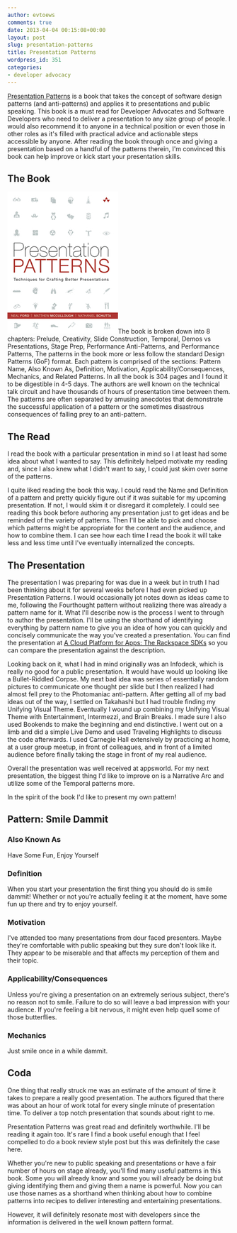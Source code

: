 ```yaml
---
author: evtoews
comments: true
date: 2013-04-04 00:15:08+00:00
layout: post
slug: presentation-patterns
title: Presentation Patterns
wordpress_id: 351
categories:
- developer advocacy
---
```


[Presentation Patterns](http://presentationpatterns.com/) is a book that takes the concept of software design patterns (and anti-patterns) and applies it to presentations and public speaking. This book is a must read for Developer Advocates and Software Developers who need to deliver a presentation to any size group of people. I would also recommend it to anyone in a technical position or even those in other roles as it's filled with practical advice and actionable steps accessible by anyone. After reading the book through once and giving a presentation based on a handful of the patterns therein, I'm convinced this book can help improve or kick start your presentation skills.


## The Book


[![Presentation Patterns](/img/posts/presentation-patterns.jpg)](/img/posts/presentation-patterns.jpg)The book is broken down into 8 chapters: Prelude, Creativity, Slide Construction, Temporal, Demos vs Presentations, Stage Prep, Performance Anti-Patterns, and Performance Patterns, The patterns in the book more or less follow the standard Design Patterns (GoF) format. Each pattern is comprised of the sections: Pattern Name, Also Known As, Definition, Motivation, Applicability/Consequences, Mechanics, and Related Patterns. In all the book is 304 pages and I found it to be digestible in 4-5 days. The authors are well known on the technical talk circuit and have thousands of hours of presentation time between them. The patterns are often separated by amusing anecdotes that demonstrate the successful application of a pattern or the sometimes disastrous consequences of falling prey to an anti-pattern.


## The Read


I read the book with a particular presentation in mind so I at least had some idea about what I wanted to say. This definitely helped motivate my reading and, since I also knew what I didn't want to say, I could just skim over some of the patterns.

I quite liked reading the book this way. I could read the Name and Definition of a pattern and pretty quickly figure out if it was suitable for my upcoming presentation. If not, I would skim it or disregard it completely. I could see reading this book before authoring any presentation just to get ideas and be reminded of the variety of patterns. Then I'll be able to pick and choose which patterns might be appropriate for the content and the audience, and how to combine them. I can see how each time I read the book it will take less and less time until I've eventually internalized the concepts.


## The Presentation


The presentation I was preparing for was due in a week but in truth I had been thinking about it for several weeks before I had even picked up Presentation Patterns. I would occasionally jot notes down as ideas came to me, following the Fourthought pattern without realizing there was already a pattern name for it. What I'll describe now is the process I went to through to author the presentation. I'll be using the shorthand of identifying everything by pattern name to give you an idea of how you can quickly and concisely communicate the way you've created a presentation. You can find the presentation at [A Cloud Platform for Apps: The Rackspace SDKs](http://www.slideshare.net//img/posts/a-cloud-platform-for-apps-the-rackspace-sd-ks) so you can compare the presentation against the description.

Looking back on it, what I had in mind originally was an Infodeck, which is really no good for a public presentation. It would have would up looking like a Bullet-Riddled Corpse. My next bad idea was series of essentially random pictures to communicate one thought per slide but I then realized I had almost fell prey to the Photomaniac anti-pattern. After getting all of my bad ideas out of the way, I settled on Takahashi but I had trouble finding my Unifying Visual Theme. Eventually I wound up combining my Unifying Visual Theme with Entertainment, Intermezzi, and Brain Breaks. I made sure I also used Bookends to make the beginning and end distinctive. I went out on a limb and did a simple Live Demo and used Traveling Highlights to discuss the code afterwards. I used Carnegie Hall extensively by practicing at home, at a user group meetup, in front of colleagues, and in front of a limited audience before finally taking the stage in front of my real audience.

Overall the presentation was well received at appsworld. For my next presentation, the biggest thing I'd like to improve on is a Narrative Arc and utilize some of the Temporal patterns more.

In the spirit of the book I'd like to present my own pattern!


## Pattern: Smile Dammit




### Also Known As


Have Some Fun, Enjoy Yourself


### Definition


When you start your presentation the first thing you should do is smile dammit! Whether or not you're actually feeling it at the moment, have some fun up there and try to enjoy yourself.


### Motivation


I've attended too many presentations from dour faced presenters. Maybe they're comfortable with public speaking but they sure don't look like it. They appear to be miserable and that affects my perception of them and their topic.


### Applicability/Consequences


Unless you're giving a presentation on an extremely serious subject, there's no reason not to smile. Failure to do so will leave a bad impression with your audience. If you're feeling a bit nervous, it might even help quell some of those butterflies.


### Mechanics


Just smile once in a while dammit.


## Coda


One thing that really struck me was an estimate of the amount of time it takes to prepare a really good presentation. The authors figured that there was about an hour of work total for every single minute of presentation time. To deliver a top notch presentation that sounds about right to me.

Presentation Patterns was great read and definitely worthwhile. I'll be reading it again too. It's rare I find a book useful enough that I feel compelled to do a book review style post but this was definitely the case here.

Whether you're new to public speaking and presentations or have a fair number of hours on stage already, you'll find many useful patterns in this book. Some you will already know and some you will already be doing but giving identifying them and giving them a name is powerful. Now you can use those names as a shorthand when thinking about how to combine patterns into recipes to deliver interesting and entertaining presentations.

However, it will definitely resonate most with developers since the information is delivered in the well known pattern format.
